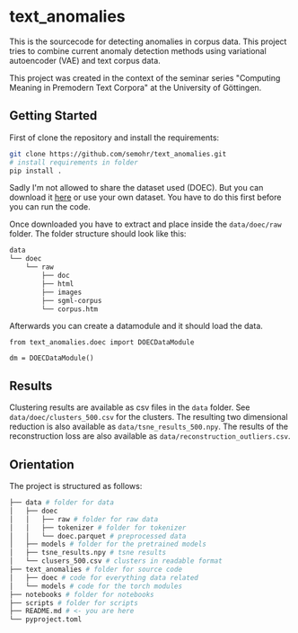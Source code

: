 # text_anomalies

This is the sourcecode for detecting anomalies in corpus data. This project tries to combine
current anomaly detection methods using variational autoencoder (VAE) and text corpus data.

This project was created in the context of the seminar series "Computing Meaning in Premodern Text Corpora" at the University of Göttingen.

## Getting Started

First of clone the repository and install the requirements:

```bash
git clone https://github.com/semohr/text_anomalies.git
# install requirements in folder
pip install .
```

Sadly I'm not allowed to share the dataset used (DOEC). But you can download it [here](http://hdl.handle.net/20.500.12024/2488) or use your own dataset. You have to do this first before you can run the code.

Once downloaded you have to extract and place inside the `data/doec/raw` folder. The folder structure should look like this:

```bash
data
└── doec
    └── raw
        ├── doc
        ├── html
        ├── images
        ├── sgml-corpus
        └── corpus.htm
```

Afterwards you can create a datamodule and it should load the data.

```
from text_anomalies.doec import DOECDataModule

dm = DOECDataModule()
```

## Results

Clustering results are available as csv files in the `data` folder. See `data/doec/clusters_500.csv` for the clusters. The resulting two dimensional reduction is also available as `data/tsne_results_500.npy`. The results of the reconstruction loss are also available as `data/reconstruction_outliers.csv`.

## Orientation

The project is structured as follows:

```bash
├── data # folder for data
│   ├── doec
│   │   ├── raw # folder for raw data
│   │   ├── tokenizer # folder for tokenizer
│   │   └── doec.parquet # preprocessed data
│   ├── models # folder for the pretrained models
│   ├── tsne_results.npy # tsne results
│   └── clusers_500.csv # clusters in readable format
├── text_anomalies # folder for source code
│   ├── doec # code for everything data related
│   └── models # code for the torch modules
├── notebooks # folder for notebooks
├── scripts # folder for scripts
├── README.md # <- you are here
└── pyproject.toml
```
